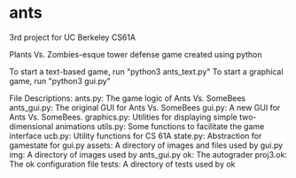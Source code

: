# ants

3rd project for UC Berkeley CS61A

Plants Vs. Zombies-esque tower defense game created using python

To start a text-based game, run "python3 ants_text.py"
To start a graphical game, run "python3 gui.py"

File Descriptions:
ants.py: The game logic of Ants Vs. SomeBees
ants_gui.py: The original GUI for Ants Vs. SomeBees
gui.py: A new GUI for Ants Vs. SomeBees.
graphics.py: Utilities for displaying simple two-dimensional animations
utils.py: Some functions to facilitate the game interface
ucb.py: Utility functions for CS 61A
state.py: Abstraction for gamestate for gui.py
assets: A directory of images and files used by gui.py
img: A directory of images used by ants_gui.py
ok: The autograder
proj3.ok: The ok configuration file
tests: A directory of tests used by ok

